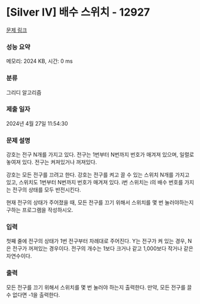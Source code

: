 # [Silver IV] 배수 스위치 - 12927 

[문제 링크](https://www.acmicpc.net/problem/12927) 

### 성능 요약

메모리: 2024 KB, 시간: 0 ms

### 분류

그리디 알고리즘

### 제출 일자

2024년 4월 27일 11:54:30

### 문제 설명

<p>강호는 전구 N개를 가지고 있다. 전구는 1번부터 N번까지 번호가 매겨져 있으며, 일렬로 놓여져 있다. 전구는 켜져있거나 꺼져있다.</p>

<p>강호는 모든 전구를 끄려고 한다. 강호는 전구를 켜고 끌 수 있는 스위치 N개를 가지고 있고, 스위치도 1번부터 N번까지 번호가 매겨져 있다. i번 스위치는 i의 배수 번호를 가지는 전구의 상태를 모두 반전시킨다.</p>

<p>현재 전구의 상태가 주어졌을 때, 모든 전구를 끄기 위해서 스위치를 몇 번 눌러야하는지 구하는 프로그램을 작성하시오.</p>

### 입력 

 <p>첫째 줄에 전구의 상태가 1번 전구부터 차례대로 주어진다. Y는 전구가 켜 있는 경우, N은 전구가 꺼져있는 경우이다. 전구의 개수는 1보다 크거나 같고 1,000보다 작거나 같은 자연수이다.</p>

### 출력 

 <p>모든 전구를 끄기 위해서 스위치를 몇 번 눌러야 하는지 출력한다. 만약, 모든 전구를 끌 수 없다면 -1을 출력한다.</p>

